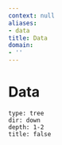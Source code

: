 ```yaml
---
context: null
aliases:
- data
title: Data
domain:
- ''
---
```


# Data

```breadcrumbs
type: tree
dir: down
depth: 1-2
title: false
```
